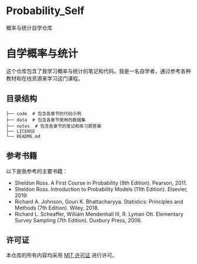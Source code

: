 # Probability_Self
概率与统计自学仓库

# 自学概率与统计

这个仓库包含了我学习概率与统计的笔记和代码。我是一名自学者，通过参考各种教材和在线资源来学习这门课程。

## 目录结构
```
├── code  # 包含各章节的代码示例
├── data  # 包含各章节使用的数据集
├── notes  # 包含各章节的笔记和练习题答案
├── LICENSE
└── README.md
```


## 参考书籍

以下是我参考的主要书籍：

- Sheldon Ross. A First Course in Probability (9th Edition). Pearson, 2011.
- Sheldon Ross. Introduction to Probability Models (11th Edition). Elsevier, 2019.
- Richard A. Johnson, Gouri K. Bhattacharyya. Statistics: Principles and Methods (7th Edition). Wiley, 2018.
- Richard L. Scheaffer, William Mendenhall III, R. Lyman Ott. Elementary Survey Sampling (7th Edition). Duxbury Press, 2006.

## 许可证

本仓库的所有内容均采用 [MIT 许可证](./LICENSE) 进行许可。


